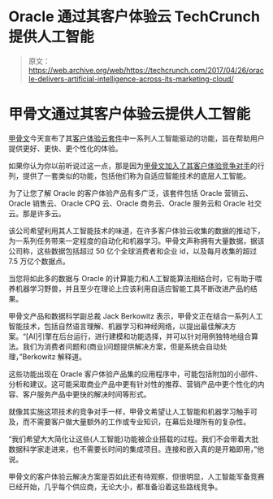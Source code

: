 # Oracle 通过其客户体验云 TechCrunch 提供人工智能

> 原文：<https://web.archive.org/web/https://techcrunch.com/2017/04/26/oracle-delivers-artificial-intelligence-across-its-marketing-cloud/>

# 甲骨文通过其客户体验云提供人工智能

[甲骨文](https://web.archive.org/web/20221224145652/https://www.oracle.com/)今天宣布了其[客户体验云套件](https://web.archive.org/web/20221224145652/https://cloud.oracle.com/customer-experience-cloud)中一系列人工智能驱动的功能，旨在帮助用户提供更好、更快、更个性化的体验。

如果你认为你以前听说过这一点，那是因为[甲骨文加入了其客户体验竞争对手](https://web.archive.org/web/20221224145652/https://techcrunch.com/2017/04/15/your-customers-online-journey-is-only-part-of-the-story/)的行列，提供了一套类似的功能，包括他们称为自适应智能技术的底层人工智能。

为了让您了解 Oracle 的客户体验产品有多广泛，该套件包括 Oracle 营销云、Oracle 销售云、Oracle CPQ 云、Oracle 商务云、Oracle 服务云和 Oracle 社交云。那是许多云。

该公司希望利用其人工智能技术的味道，在许多客户体验云收集的数据的推动下，为一系列任务带来一定程度的自动化和机器学习。甲骨文声称拥有大量数据，据该公司称，这些数据包括超过 50 亿个全球消费者和企业 id，以及每月收集的超过 7.5 万亿个数据点。

当您将如此多的数据与 Oracle 的计算能力和人工智能算法相结合时，它有助于喂养机器学习野兽，并且至少在理论上应该利用自适应智能工具不断改进产品的结果。

甲骨文产品和数据科学副总裁 Jack Berkowitz 表示，甲骨文正在结合一系列人工智能技术，包括自然语言理解、机器学习和神经网络，以提出最佳解决方案。“[AI]引擎在后台运行，进行建模和功能选择，并可以针对用例独特地组合算法。我们为消费者问题和(商业)问题提供解决方案，但是系统会自动处理，”Berkowitz 解释道。

这些功能出现在 Oracle 客户体验产品集的应用程序中，可能包括附加的小部件、分析和建议。这可能采取商业产品中更有针对性的推荐、营销产品中更个性化的内容、客户服务产品中更快的解决时间等形式。

就像其实施这项技术的竞争对手一样，甲骨文希望让人工智能和机器学习触手可及，而不需要客户做大量额外的工作或专业知识，在幕后处理所有的复杂性。

“我们希望大大简化让这些(人工智能)功能被企业搭载的过程。我们不会带着大批数据科学家走进来，也不需要长时间的集成项目。连接和嵌入真的是开箱即用，”他说。

甲骨文的客户体验云解决方案是否如此还有待观察，但很明显，人工智能军备竞赛已经开始，几乎每个供应商，无论大小，都准备沿着这些路线竞争。